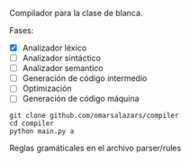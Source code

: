 Compilador para la clase de blanca.

Fases:

- [x] Analizador léxico
- [ ] Analizador sintáctico
- [ ] Analizador semantico
- [ ] Generación de código intermedio
- [ ] Optimización
- [ ] Generación de código máquina

```
git clone github.com/omarsalazars/compiler
cd compiler
python main.py a
```

Reglas gramáticales en el archivo parser/rules
